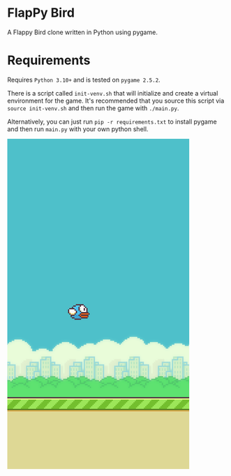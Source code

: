 # FlapPy Bird

A Flappy Bird clone written in Python using pygame.

# Requirements

Requires `Python 3.10+` and is tested on `pygame 2.5.2`.

There is a script called `init-venv.sh` that will initialize and create a
virtual environment for the game. It's recommended that you source this script
via `source init-venv.sh` and then run the game with `./main.py`.

Alternatively, you can just run `pip -r requirements.txt` to install pygame and
then run `main.py` with your own python shell.

![flappy-bird](flappy-bird.png)


